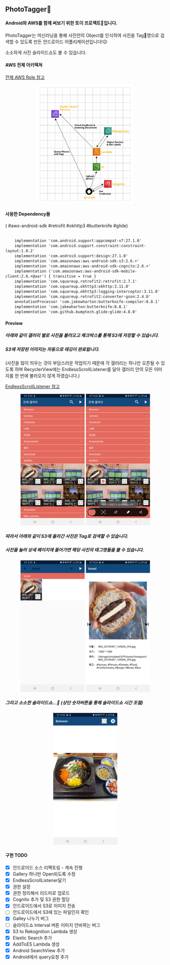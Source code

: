 ## PhotoTagger🔖

#### Android와 AWS를 함께 써보기 위한 토이 프로젝트🤖입니다.

PhotoTagger는 머신러닝을 통해 사진안의 Object를 인식하여 사진을 Tag🔖명으로 검색할 수 있도록 만든 안드로이드 어플리케이션입니다!😌

소소하게 사진 슬라이드쇼도 볼 수 있습니다.



#### AWS 전체 아키텍쳐

[전체 AWS Role 참고](./permissions.md)

<p align="center">
  <img src="./images/architecture.png" width = "60%" >
</p>

#### 사용한 Dependency들

( #aws-android-sdk #retrofit #okhttp3 #butterknife #glide)

~~~

    implementation 'com.android.support:appcompat-v7:27.1.0'
    implementation 'com.android.support.constraint:constraint-layout:1.0.2'
    implementation 'com.android.support:design:27.1.0'
    implementation 'com.amazonaws:aws-android-sdk-s3:2.6.+'
    implementation 'com.amazonaws:aws-android-sdk-cognito:2.6.+'
    implementation ('com.amazonaws:aws-android-sdk-mobile-client:2.6.+@aar') { transitive = true }
    implementation 'com.squareup.retrofit2:retrofit:2.7.1'
    implementation 'com.squareup.okhttp3:okhttp:3.11.0'
    implementation 'com.squareup.okhttp3:logging-interceptor:3.11.0'
    implementation 'com.squareup.retrofit2:converter-gson:2.4.0'
    annotationProcessor 'com.jakewharton:butterknife-compiler:8.8.1'
    implementation 'com.jakewharton:butterknife:8.8.1'
    implementation 'com.github.bumptech.glide:glide:4.8.0'
~~~



#### Preview

##### 아래와 같이 갤러리 별로 사진을 불러오고 체크박스를 통해 S3에 저장할 수 있습니다.

##### S3에 저장된 이미지는 자동으로 태깅이 완료됩니다.

(사진을 많이 띄우는 것이 부담스러운 작업이기 때문에 각 갤러리는 하나만 오픈될 수 있도록 하며 RecyclerView에는 EndlessScrollListener를 달아 갤러리 안의 모든 이미지를 한 번에 불러오지 않게 하였습니다.)

[EndlessScrollListener 참고](https://github.com/codepath/android_guides/wiki/Endless-Scrolling-with-AdapterViews-and-RecyclerView)

<p align="center">
  <img src="./images/1.jpeg" width = "40%" >
  <img src="./images/2.jpeg" width = "40%" >
</p>



##### 따라서 아래와 같이 S3에 올라간 사진은 Tag로 검색할 수 있습니다.

##### 사진을 눌러 상세 페이지에 들어가면 해당 사진의 태그명들을 볼 수 있습니다.

<p align="center">
  <img src="./images/3.jpeg" width = "40%" >
  <img src="./images/4.jpeg" width = "40%" >
</p>

##### 그리고 소소한 슬라이드쇼...🤗 (상단 숫자버튼을 통해 슬라이드쇼 시간 조절)

<p align="center">
  <img src="./images/5.jpeg" width = "40%" >
</p>



#### 구현 TODO

- [x] 안드로이드 소스 리팩토링 - 계속 진행
- [x] Gallery 하나만 Open되도록 수정
- [x] EndlessScrollListener달기
- [x] 권한 설정
- [x] 권한 정리해서 리드미로 업로드
- [x] Cognito 추가 및 S3 권한 할당
- [x] 안드로이드에서 S3로 이미지 전송
- [ ] 안드로이드에서 S3에 있는 파일인지 확인
- [x] Galley 나누기 버그
- [ ] 슬라이드쇼 Interval 버튼 이미지 안바뀌는 버그
- [x] S3 to Rekognition Lambda 생성
- [x] Elastic Search 추가
- [x] AddToES Lambda 생성
- [x] Android SearchView 추가
- [x] Android에서 query요청 추가
